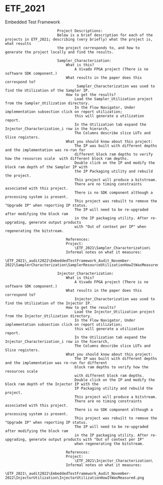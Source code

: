 # ETF_2021
 Embedded Test Framework 

                            Project Descriptions:
                            Below is a brief description for each of the projects in ETF_2021; describing (very briefly) what the project is, what results
                            the project corresponds to, and how to generate the project locally and find the results.
                            
                            Sampler_Characterization:
                                What is this?
                                    A Vivado FPGA project (There is no software SDK component.)
                                What results in the paper does this correspond to?
                                     Sampler_Characterization was used to find the Utilization of the Sampler IP.
                                How to get the results?
                                    Load the Sampler_Utilization project from the Sampler_Utilization directory.
                                    In the Flow Navigator, Under implementation subsection click on report utilization; 
                                    this will generate a utilization report.
                                    In the Utilization tab expand the Injector_Characterization_i row in the hierarch, 
                                    The Columns describe slice LUTs and Slice registers.
                                What you should know about this project:
                                    The IP was built with different depths and the implementation was re-run for 
                                    different block ram depths to verify how the resources scale  with different block ram depths. 
                                    Double click on the IP and modify the block ram depth of the Sampler IP with 
                                    the IP Packaging utility and rebuild the project.
                                    This project will produce a bitstream.
                                    There are no timing constraints associated with this project.
                                    There is no SDK component although a processing system is present.
                                    This project was rebuilt to remove the "Upgrade IP" when reporting IP status. 
                                    The IP will need to be re-upgraded after modifying the block ram 
                                    in the IP packaging utility. After re-upgrading, generate output products 
                                    with "Out of context per IP" when regenerating the bitstream.
                                
                                References:
                                Project: 
                                    \ETF_2021\Sampler_Characterization\
                                Informal notes on what it measures: 
                                    \ETF_2021\_audit2022\EmbeddedTestFramework_Audit_November-2022\SamplerCharacterization\SamplerResourceUtilizationHowItWasMeasured.png
    
                            Injector_Characterization:
                                What is this? 
                                    A Vivado FPGA project (There is no software SDK component.)
                                What results in the paper does this correspond to?
                                    Injector_Characterization was used to find the Utilization of the Injector IP.
                                How to get the results?
                                    Load the Injector_Utilization project from the Injector_Utilization directory.
                                    In the Flow Navigator, Under implementation subsection click on report utilization; 
                                    this will generate a utilization report.
                                    In the Utilization tab expand the Injector_Characterization_i row in the hierarch, 
                                    The Columns describe slice LUTs and Slice registers.
                                What you should know about this project:
                                    The IP was built with different depths and the implementation was re-run for different 
                                    block ram depths to verify how the resources scale 
                                    with different block ram depths. 
                                    Double click on the IP and modify the block ram depth of the Injector IP with the 
                                    IP Packaging utility and rebuild the project.
                                    This project will produce a bitstream.
                                    There are no timing constraints associated with this project.
                                    There is no SDK component although a processing system is present.
                                    This project was rebuilt to remove the "Upgrade IP" when reporting IP status. 
                                    The IP will need to be re-upgraded after modifying the block ram 
                                    in the IP packaging utility. After re-upgrading, generate output products with "Out of context per IP" 
                                    when regenerating the bitstream.
                                    
                                References:
                                Project: 
                                    \ETF_2021\Injector_Characterization\
                                Informal notes on what it measures: 
                                    \ETF_2021\_audit2022\EmbeddedTestFramework_Audit_November-2022\InjectorUtilization\InjectorUtilizationHowItWasMeasured.png
